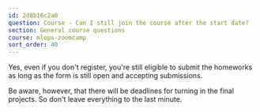 ```yaml
---
id: 2d8b16c2a0
question: Course - Can I still join the course after the start date?
section: General course questions
course: mlops-zoomcamp
sort_order: 40
---
```


Yes, even if you don't register, you're still eligible to submit the homeworks as long as the form is still open and accepting submissions.

Be aware, however, that there will be deadlines for turning in the final projects. So don't leave everything to the last minute.

